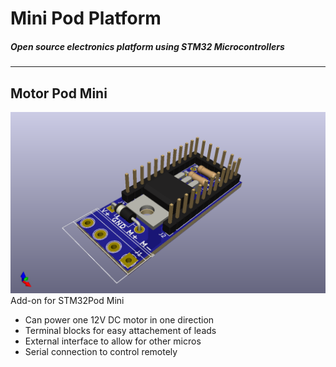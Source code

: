 # Mini Pod Platform

##### Open source electronics platform using STM32 Microcontrollers
------
## Motor Pod Mini 
![](MotorPodPreview.png)  
Add-on for STM32Pod Mini
* Can power one 12V DC motor in one direction 
* Terminal blocks for easy attachement of leads
* External interface to allow for other micros
* Serial connection to control remotely
